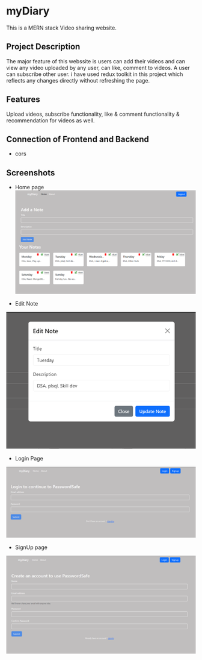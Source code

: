  # myDiary

This is a MERN stack Video sharing website.

## Project Description

The major feature of this webssite is users can add their videos and can view any video uploaded by any user, can like, comment to videos. A user can subscribe other user. i have used redux toolkit in this project which reflects any changes directly without refreshing the page.

## Features

Upload videos, subscribe functionality, like & comment functionality & recommendation for videos as well.

## Connection of Frontend and Backend
- cors
## Screenshots

- Home page
![Screenshot 1](https://github.com/mukesh2511/myDiary_Client/blob/master/images/home.png)


- Edit Note

![Screenshot 2](https://github.com/mukesh2511/myDiary_Client/blob/master/images/edit.png)


- Login Page

![Screenshot 5](https://github.com/mukesh2511/myDiary_Client/blob/master/images/login.png)


- SignUp page

![Screenshot 7](https://github.com/mukesh2511/myDiary_Client/blob/master/images/signup.png)

